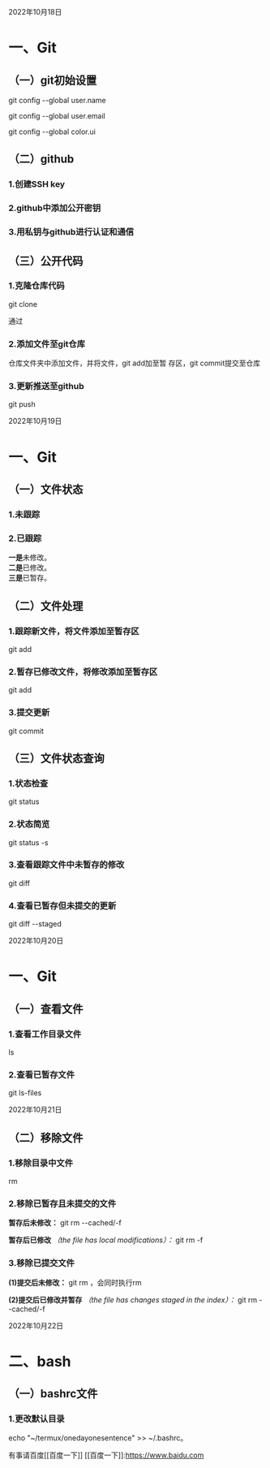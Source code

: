 ﻿2022年10月18日

# 一、Git

## （一）git初始设置

git config --global user.name

git config --global user.email

git config --global color.ui

## （二）github

### 1.创建SSH key

### 2.github中添加公开密钥

### 3.用私钥与github进行认证和通信

## （三）公开代码

### 1.克隆仓库代码

git clone

通过

### 2.添加文件至git仓库

仓库文件夹中添加文件，并将文件，git add加至暂
存区，git commit提交至仓库

### 3.更新推送至github

git push



2022年10月19日

# 一、Git

## （一）文件状态

### 1.未跟踪

### 2.已跟踪
**一是**未修改。  
**二是**已修改。  
**三是**已暂存。

## （二）文件处理

### 1.跟踪新文件，将文件添加至暂存区

git add

### 2.暂存已修改文件，将修改添加至暂存区

git add

### 3.提交更新

git commit

## （三）文件状态查询

### 1.状态检查

git status

### 2.状态简览

git status -s

### 3.查看跟踪文件中未暂存的修改

git diff

### 4.查看已暂存但未提交的更新

git diff --staged



2022年10月20日

# 一、Git

## （一）查看文件

### 1.查看工作目录文件

ls

### 2.查看已暂存文件

git ls-files



2022年10月21日

## （二）移除文件

### 1.移除目录中文件

rm <filename>

### 2.移除已暂存且未提交的文件

**暂存后未修改：** git rm --cached/-f <filename>

**暂存后已修改** *（the file has local modifications）：* git rm -f <filename>

### 3.移除已提交文件

**(1)提交后未修改：** git rm <filename>，会同时执行rm <filename>

**(2)提交后已修改并暂存** *（the file has changes staged in the index）：* git rm --cached/-f <filename>







2022年10月22日

# 二、bash

## （一）bashrc文件

### 1.更改默认目录

echo "~/termux/onedayonesentence" >> ~/.bashrc。






有事请百度[[百度一下]]
[[百度一下]]:https://www.baidu.com















